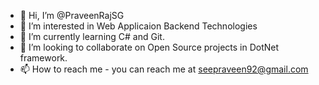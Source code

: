 - 👋 Hi, I’m @PraveenRajSG
- 👀 I’m interested in Web Applicaion Backend Technologies
- 🌱 I’m currently learning C# and Git.
- 💞️ I’m looking to collaborate on Open Source projects in DotNet framework.
- 📫 How to reach me - you can reach me at seepraveen92@gmail.com

<!---
PraveenRajSG/PraveenRajSG is a ✨ special ✨ repository because its `README.md` (this file) appears on your GitHub profile.
You can click the Preview link to take a look at your changes.
--->
